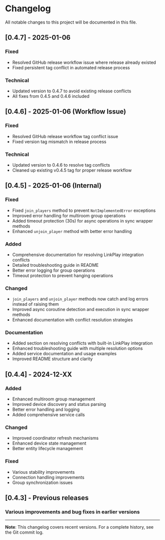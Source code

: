 # Changelog

All notable changes to this project will be documented in this file.

## [0.4.7] - 2025-01-06

### Fixed

- Resolved GitHub release workflow issue where release already existed
- Fixed persistent tag conflict in automated release process

### Technical

- Updated version to 0.4.7 to avoid existing release conflicts
- All fixes from 0.4.5 and 0.4.6 included

## [0.4.6] - 2025-01-06 (Workflow Issue)

### Fixed

- Resolved GitHub release workflow tag conflict issue
- Fixed version tag mismatch in release process

### Technical

- Updated version to 0.4.6 to resolve tag conflicts
- Cleaned up existing v0.4.5 tag for proper release workflow

## [0.4.5] - 2025-01-06 (Internal)

### Fixed

- Fixed `join_players` method to prevent `NotImplementedError` exceptions
- Improved error handling for multiroom group operations
- Added timeout protection (30s) for async operations in sync wrapper methods
- Enhanced `unjoin_player` method with better error handling

### Added

- Comprehensive documentation for resolving LinkPlay integration conflicts
- Detailed troubleshooting guide in README
- Better error logging for group operations
- Timeout protection to prevent hanging operations

### Changed

- `join_players` and `unjoin_player` methods now catch and log errors instead of raising them
- Improved async coroutine detection and execution in sync wrapper methods
- Enhanced documentation with conflict resolution strategies

### Documentation

- Added section on resolving conflicts with built-in LinkPlay integration
- Enhanced troubleshooting guide with multiple resolution options
- Added service documentation and usage examples
- Improved README structure and clarity

## [0.4.4] - 2024-12-XX

### Added

- Enhanced multiroom group management
- Improved device discovery and status parsing
- Better error handling and logging
- Added comprehensive service calls

### Changed

- Improved coordinator refresh mechanisms
- Enhanced device state management
- Better entity lifecycle management

### Fixed

- Various stability improvements
- Connection handling improvements
- Group synchronization issues

## [0.4.3] - Previous releases

### Various improvements and bug fixes in earlier versions

---

**Note**: This changelog covers recent versions. For a complete history, see the Git commit log.
